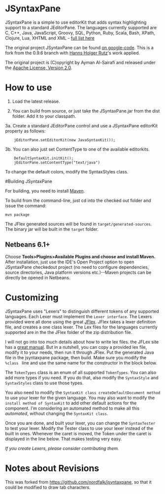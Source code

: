# JSyntaxPane

JSyntaxPane is a simple to use editorKit that adds syntax highlighting support to a standard JEditorPane.
The languages currently supported are C, C++, Java, JavaScript, Groovy, SQL, Python, Ruby, Scala, Bash, XPath, Clojure, Lua, XHTML and XML - [full list here](https://github.com/nordfalk/jsyntaxpane/blob/master/jsyntaxpane/src/main/resources/META-INF/services/jsyntaxpane/kitsfortypes.properties)

The original project JSyntaxPane can be found [on google-code](http://code.google.com/p/jsyntaxpane/). This is a fork from the 0.9.6 branch with [Hanns Holger Rutz](https://github.com/Sciss/SyntaxPane)'s work applied.

The original project is (C)opyright by Ayman Al-Sairafi and released under the [Apache License, Version 2.0](http://github.com/Sciss/JSyntaxPane/blob/master/licenses/JSyntaxPane-License.txt).


# How to use #

  1. Load the latest release.

  2. You can build from source, or just take the JSyntaxPane.jar from the dist folder.  Add it to your classpath.

  3a. Create a standard JEditorPane control and use a JSyntaxPane editorKit property as follows:
```
    jEditorPane.setEditorKit(new JavaSyntaxKit());
```

  3b. You can also just set ContentType to one of the available editorkits.
```
    DefaultSyntaxKit.initKit();
    jEditorPane.setContentType("text/java")
```


To change the default colors, modify the SyntaxStyles class.

#Building JSyntaxPane

For building, you need to install [Maven](http://maven.apache.org/).

To build from the command-line, just cd into the checked out folder and issue the command:

```
mvn package
```

The JFlex generated sources will be found in `target/generated-sources`. The binary jar will be built in the `target` folder.

## Netbeans 6.1+ ##

Choose **Tools>Plugins>Available Plugins and choose and install Maven.** After installation, just use the IDE's Open Project option to open JSyntaxPane checkedout project (no need to configure dependencies, source directories, Java platform versions etc.)--Maven projects can be directly be opened in Netbeans.


# Customizing

JSyntaxPane uses "Lexers" to distinguish different tokens of any supported languages.  Each Lexer must implement the `Lexer interface`.  The Lexers provided were all done using the great [JFlex](http://jflex.de/).  JFlex takes a lexer definition file, and creates a one class lexer.  The Lex files for the languages currently supported are in the the JFlex folder of the zip distribution file.

I will not go into too much details about how to write lex files.  the JFLex site has a [great manual](http://www.jflex.de/manual.html).  But in a nutshell, you can copy a provided lex file, modify it to your needs, then run it through JFlex.  Put the generated Java file in the jsyntaxpane package, then build.  Make sure you modify the `%class ` line and use the same name for the constructor in the block below.

The `TokenTypes` class is an enum of all supported `TokenTypes`.  You can also add more types if you need.  If you do that, also modify the `SyntaxStyle` and `SyntaxStyles` class to use those types.

You also need to modify the `SyntaxKit class createDefaultDocument method` to use your lexer for the given language.  You may also want to modify the `install method of SyntaxKit` to add other default actions for the component.  I'm considering an automated method to make all this _automated_, without changing the `SyntaxKit class`.

Once you are done, and built your lexer, you can change the `SyntaxTester` to test your lexer.  Modify the Tester class to use your lexer instead of the built in ones.  Whenever the caret is moved, the Token under the caret is displayed in the line below.  That makes testing very easy.

_If you create Lexers, please consider contributing them._

# Notes about Revisions

This was forked from https://github.com/nordfalk/jsyntaxpane, so that it could be modified to draw tab characters.

